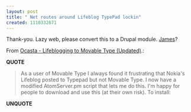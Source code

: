 ```yaml
---
layout: post
title: " Net routes around Lifeblog TypePad lockin"
created: 1110332871
---
```

<p>Thank-you. Lazy web, please convert this to a Drupal module. <a href="http://walkah.net/">James</a>?</p><p>From <a href="http://www.ocasta.co.uk/mt/archives/2005/03/lifeblogging_to.html">Ocasta - Lifeblogging to Movable Type (Updated)</a>.:</p>
<p><b>QUOTE</b></p><blockquote><p>As a user of Movable Type I always found it frustrating that Nokia's Lifeblog posted to Typepad but not Movable Type.
I now have a modified AtomServer.pm script that lets me do this. I'm happy for people to download and use this (at their own risk). To install:</p></blockquote><p><b>UNQUOTE</b></p>



